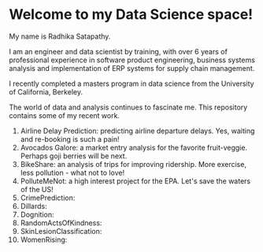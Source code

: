 # Welcome to my Data Science space!

My name is Radhika Satapathy. 

I am an engineer and data scientist by training, with over 6 years of professional experience in software product engineering, business systems analysis and implementation of ERP systems for supply chain management. 

I recently completed a masters program in data science from the University of California, Berkeley. 

The world of data and analysis continues to fascinate me. This repository contains some of my recent work.

1. Airline Delay Prediction: predicting airline departure delays. Yes, waiting and re-booking is such a pain!
2. Avocados Galore: a market entry analysis for the favorite fruit-veggie. Perhaps goji berries will be next.
3. BikeShare: an analysis of trips for improving ridership. More exercise, less pollution - what not to love!
4. PolluteMeNot: a high interest project for the EPA. Let's save the waters of the US!
5. CrimePrediction: 
6. Dillards:
7. Dognition:
8. RandomActsOfKindness:
9. SkinLesionClassification:
10. WomenRising:
